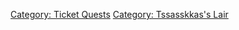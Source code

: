 [Category: Ticket Quests](Category:_Ticket_Quests "wikilink") [Category:
Tssasskkas's Lair](Category:_Tssasskkas's_Lair "wikilink")
